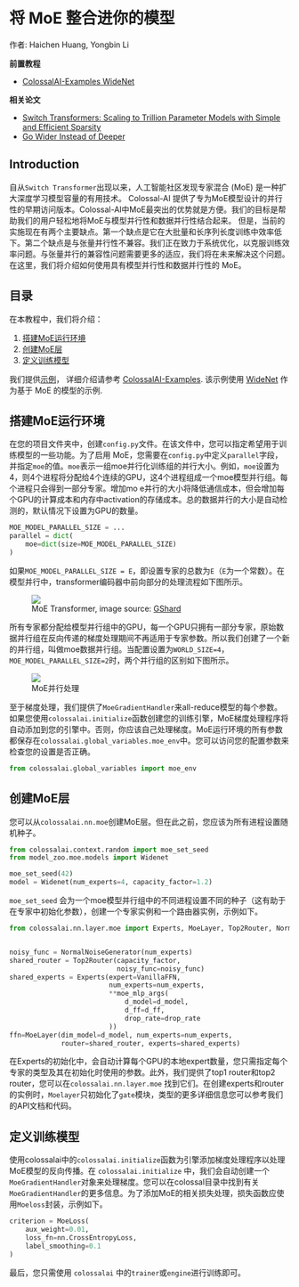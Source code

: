 # 将 MoE 整合进你的模型

作者: Haichen Huang, Yongbin Li

**前置教程**
- [ColossalAI-Examples WideNet](https://github.com/hpcaitech/ColossalAI-Examples/tree/main/image/widenet)

**相关论文**
- [Switch Transformers: Scaling to Trillion Parameter Models with Simple and Efficient Sparsity](https://arxiv.org/abs/2101.03961)
- [Go Wider Instead of Deeper](https://arxiv.org/abs/2107.11817)

## Introduction

自从`Switch Transformer`出现以来，人工智能社区发现专家混合 (MoE) 是一种扩大深度学习模型容量的有用技术。
Colossal-AI 提供了专为MoE模型设计的并行性的早期访问版本。Colossal-AI中MoE最突出的优势就是方便。我们的目标是帮助我们的用户轻松地将MoE与模型并行性和数据并行性结合起来。
但是，当前的实施现在有两个主要缺点。第一个缺点是它在大批量和长序列长度训练中效率低下。第二个缺点是与张量并行性不兼容。我们正在致力于系统优化，以克服训练效率问题。与张量并行的兼容性问题需要更多的适应，我们将在未来解决这个问题。
在这里，我们将介绍如何使用具有模型并行性和数据并行性的 MoE。

## 目录
在本教程中，我们将介绍：
1. [搭建MoE运行环境](#搭建moe运行环境)
2. [创建MoE层](#创建moe层)
3. [定义训练模型](#训练模型)

我们提供[示例](https://github.com/hpcaitech/ColossalAI-Examples/tree/main/image/widenet)， 详细介绍请参考 [ColossalAI-Examples](https://github.com/hpcaitech/ColossalAI-Examples).
该示例使用 [WideNet](https://arxiv.org/abs/2107.11817) 作为基于 MoE 的模型的示例.

## 搭建MoE运行环境
在您的项目文件夹中，创建`config.py`文件。在该文件中，您可以指定希望用于训练模型的一些功能。为了启用 MoE，您需要在`config.py`中定义`parallel`字段，并指定`moe`的值。`moe`表示一组moe并行化训练组的并行大小。例如，`moe`设置为4，则4个进程将分配给4个连续的GPU，这4个进程组成一个moe模型并行组。每个进程只会得到一部分专家。增加mo e并行的大小将降低通信成本，但会增加每个GPU的计算成本和内存中activation的存储成本。总的数据并行的大小是自动检测的，默认情况下设置为GPU的数量。

```python
MOE_MODEL_PARALLEL_SIZE = ...
parallel = dict(
    moe=dict(size=MOE_MODEL_PARALLEL_SIZE)
)
```

如果`MOE_MODEL_PARALLEL_SIZE = E`，即设置专家的总数为`E`（`E`为一个常数）。在模型并行中，transformer编码器中前向部分的处理流程如下图所示。

<figure style={{textAlign: "center"}}>
<img src="https://s2.loli.net/2022/01/28/oI59QcxdteKUTks.png"/>
<figcaption>MoE Transformer, image source: <a href="https://arxiv.org/abs/2006.16668">GShard</a></figcaption>
</figure>

所有专家都分配给模型并行组中的GPU，每一个GPU只拥有一部分专家，原始数据并行组在反向传递的梯度处理期间不再适用于专家参数。所以我们创建了一个新的并行组，叫做moe数据并行组。当配置设置为`WORLD_SIZE=4`，`MOE_MODEL_PARALLEL_SIZE=2`时，两个并行组的区别如下图所示。

<figure style={{textAlign: "center"}}>
<img src="https://s2.loli.net/2022/01/28/Sn8FpmQPKIiBEq2.png"/>
<figcaption>MoE并行处理</figcaption>
</figure>

至于梯度处理，我们提供了`MoeGradientHandler`来all-reduce模型的每个参数。如果您使用`colossalai.initialize`函数创建您的训练引擎，MoE梯度处理程序将自动添加到您的引擎中。否则，你应该自己处理梯度。MoE运行环境的所有参数都保存在`colossalai.global_variables.moe_env`中。您可以访问您的配置参数来检查您的设置是否正确。

```python
from colossalai.global_variables import moe_env
```

## 创建MoE层

您可以从`colossalai.nn.moe`创建MoE层。但在此之前，您应该为所有进程设置随机种子。

```python
from colossalai.context.random import moe_set_seed
from model_zoo.moe.models import Widenet

moe_set_seed(42)
model = Widenet(num_experts=4, capacity_factor=1.2)
```

`moe_set_seed` 会为一个moe模型并行组中的不同进程设置不同的种子（这有助于在专家中初始化参数），创建一个专家实例和一个路由器实例，示例如下。

```python
from colossalai.nn.layer.moe import Experts, MoeLayer, Top2Router, NormalNoiseGenerator


noisy_func = NormalNoiseGenerator(num_experts)
shared_router = Top2Router(capacity_factor,
                           noisy_func=noisy_func)
shared_experts = Experts(expert=VanillaFFN,
                         num_experts=num_experts,
                         **moe_mlp_args(
                             d_model=d_model,
                             d_ff=d_ff,
                             drop_rate=drop_rate
                         ))
ffn=MoeLayer(dim_model=d_model, num_experts=num_experts,
             router=shared_router, experts=shared_experts)
```

在Experts的初始化中，会自动计算每个GPU的本地expert数量，您只需指定每个专家的类型及其在初始化时使用的参数。此外，我们提供了top1 router和top2 router，您可以在`colossalai.nn.layer.moe` 找到它们。在创建experts和router的实例时，`Moelayer`只初始化了`gate`模块，类型的更多详细信息您可以参考我们的API文档和代码。

## 定义训练模型

使用colossalai中的`colossalai.initialize`函数为引擎添加梯度处理程序以处理 MoE模型的反向传播。在 `colossalai.initialize` 中，我们会自动创建一个`MoeGradientHandler`对象来处理梯度。您可以在colossal目录中找到有关`MoeGradientHandler`的更多信息。为了添加MoE的相关损失处理，损失函数应使用`Moeloss`封装，示例如下。
```python
criterion = MoeLoss(
    aux_weight=0.01,
    loss_fn=nn.CrossEntropyLoss,
    label_smoothing=0.1
)
```
最后，您只需使用 `colossalai` 中的`trainer`或`engine`进行训练即可。

<!-- doc-test-command: torchrun --standalone --nproc_per_node=1 integrate_mixture_of_experts_into_your_model.py  -->
